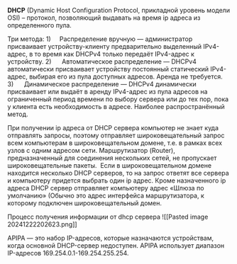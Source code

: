 **DHCP** (Dynamic Host Configuration Protocol, прикладной уровень модели OSI) – протокол, позволяющий выдавать на время ip адреса из определенного пула.

Три метода:
1)     Распределение вручную — администратор присваивает устройству-клиенту предварительно выделенный IPv4-адрес, в то время как DHCPv4 только передаёт IPv4-адрес к устройству.
2)      Автоматическое распределение — DHCPv4 автоматически присваивает устройству постоянный статический IPv4-адрес, выбирая его из пула доступных адресов. Аренда не требуется.
3)      Динамическое распределение — DHCPv4 динамически присваивает или выдаёт в аренду IPv4-адрес из пула адресов на ограниченный период времени по выбору сервера или до тех пор, пока у клиента есть необходимость в адресе. Наиболее распространённый метод.

При получении ip адреса от DHCP сервера компьютер не знает куда отправлять запросы, поэтому отправляет широковещательный запрос всем компьютерам в широковещательном домене, т.е. в рамках всех узлов с одним адресом сети. Маршрутизатор (Router), предназначенный для соединения нескольких сетей, не пропускает широковещательные пакеты.  Если в широковещательном домене находится несколько DHCP серверов, то на запрос ответят все сервера и компьютеру придется выбрать один ip адрес. Кроме назначенного ip адреса DHCP сервер отправляет компьютеру адрес «Шлюза по умолчанию» (Обычно это адрес интерфейса маршрутизатора, к которому подключен широковещательный домен.

Процесс получения информации от dhcp сервера
![[Pasted image 20241222202623.png]]

APIPA — это набор IP-адресов, которые назначаются устройствам, когда основной DHCP-сервер недоступен. APIPA использует диапазон IP-адресов 169.254.0.1-169.254.255.254.

